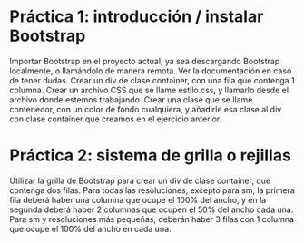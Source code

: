 # Práctica 1: introducción / instalar Bootstrap

Importar Bootstrap en el proyecto actual, ya sea descargando Bootstrap localmente, o llamándolo de manera remota. Ver la documentación en caso de tener dudas.
Crear un div de clase container, con una fila que contenga 1 columna.
Crear un archivo CSS que se llame estilo.css, y llamarlo desde el archivo donde estemos trabajando. Crear una clase que se llame contenedor, con un color de fondo cualquiera, y añadirle esa clase al div con clase container que creamos en el ejercicio anterior.






# Práctica 2: sistema de grilla o rejillas

Utilizar la grilla de Bootstrap para crear un div de clase container, que contenga dos filas.
Para todas las resoluciones, excepto para sm, la primera fila deberá haber una columna que ocupe el 100% del ancho, y en la segunda deberá haber 2 columnas que ocupen el 50% del ancho cada una. Para sm y resoluciones más pequeñas, deberán haber 3 filas con 1 columna que ocupe el 100% del ancho en cada una.


